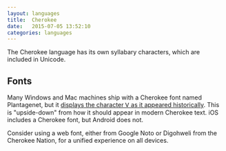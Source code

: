```yaml
---
layout: languages
title:  Cherokee
date:   2015-07-05 13:52:10
categories: languages
---
```


The Cherokee language has its own syllabary characters, which are included in Unicode.

## Fonts

Many Windows and Mac machines ship with a Cherokee font named Plantagenet, but it <a href="http://www.languagegeek.com/rotinonhsonni/tsalagi/do.html">displays the character Ꮩ as it appeared historically</a>. This is "upside-down" from how it should appear in modern Cherokee text. iOS includes a Cherokee font, but Android does not.

Consider using a web font, either from Google Noto or Digohweli from the Cherokee Nation, for a
unified experience on all devices.
